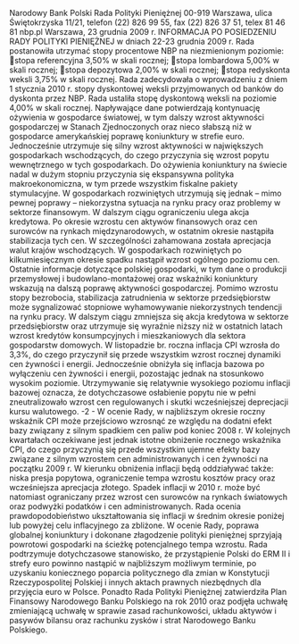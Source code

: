 Narodowy Bank Polski
Rada Polityki Pieniężnej
00-919 Warszawa, ulica Świętokrzyska 11/21, telefon (22) 826 99 55, fax (22) 826 37 51,
telex 81 46 81 nbp.pl
Warszawa, 23 grudnia 2009 r.
INFORMACJA PO POSIEDZENIU RADY POLITYKI PIENIĘŻNEJ
w dniach 22-23 grudnia 2009 r.
Rada postanowiła utrzymać stopy procentowe NBP na niezmienionym poziomie:
stopa referencyjna 3,50% w skali rocznej;
stopa lombardowa 5,00% w skali rocznej;
stopa depozytowa 2,00% w skali rocznej;
stopa redyskonta weksli 3,75% w skali rocznej.
Rada zadecydowała o wprowadzeniu z dniem 1 stycznia 2010 r. stopy dyskontowej weksli
przyjmowanych od banków do dyskonta przez NBP.
Rada ustaliła stopę dyskontową weksli na poziomie 4,00% w skali rocznej.
Napływające dane potwierdzają kontynuację ożywienia w gospodarce światowej, w tym dalszy
wzrost aktywności gospodarczej w Stanach Zjednoczonych oraz nieco słabszą niż w gospodarce
amerykańskiej poprawę koniunktury w strefie euro. Jednocześnie utrzymuje się silny wzrost
aktywności w największych gospodarkach wschodzących, do czego przyczynia się wzrost popytu
wewnętrznego w tych gospodarkach. Do ożywienia koniunktury na świecie nadal w dużym stopniu
przyczynia się ekspansywna polityka makroekonomiczna, w tym przede wszystkim fiskalne pakiety
stymulacyjne. W gospodarkach rozwiniętych utrzymują się jednak – mimo pewnej poprawy –
niekorzystna sytuacja na rynku pracy oraz problemy w sektorze finansowym. W dalszym ciągu
ograniczeniu ulega akcja kredytowa.
Po okresie wzrostu cen aktywów finansowych oraz cen surowców na rynkach międzynarodowych,
w ostatnim okresie nastąpiła stabilizacja tych cen. W szczególności zahamowana została aprecjacja
walut krajów wschodzących. W gospodarkach rozwiniętych po kilkumiesięcznym okresie spadku
nastąpił wzrost ogólnego poziomu cen.
Ostatnie informacje dotyczące polskiej gospodarki, w tym dane o produkcji przemysłowej i
budowlano-montażowej oraz wskaźniki koniunktury wskazują na dalszą poprawę aktywności
gospodarczej. Pomimo wzrostu stopy bezrobocia, stabilizacja zatrudnienia w sektorze
przedsiębiorstw może sygnalizować stopniowe wyhamowywanie niekorzystnych tendencji na rynku
pracy. W dalszym ciągu zmniejsza się akcja kredytowa w sektorze przedsiębiorstw oraz utrzymuje
się wyraźnie niższy niż w ostatnich latach wzrost kredytów konsumpcyjnych i mieszkaniowych dla
sektora gospodarstw domowych.
W listopadzie br. roczna inflacja CPI wzrosła do 3,3%, do czego przyczynił się przede wszystkim
wzrost rocznej dynamiki cen żywności i energii. Jednocześnie obniżyła się inflacja bazowa po
wyłączeniu cen żywności i energii, pozostając jednak na stosunkowo wysokim poziomie.
Utrzymywanie się relatywnie wysokiego poziomu inflacji bazowej oznacza, że dotychczasowe
osłabienie popytu nie w pełni zneutralizowało wzrost cen regulowanych i skutki wcześniejszej
deprecjacji kursu walutowego.
-2 -
W ocenie Rady, w najbliższym okresie roczny wskaźnik CPI może przejściowo wzrosnąć ze
względu na dodatni efekt bazy związany z silnym spadkiem cen paliw pod koniec 2008 r. W
kolejnych kwartałach oczekiwane jest jednak istotne obniżenie rocznego wskaźnika CPI, do czego
przyczynią się przede wszystkim ujemne efekty bazy związane z silnym wzrostem cen
administrowanych i cen żywności na początku 2009 r. W kierunku obniżenia inflacji będą
oddziaływać także: niska presja popytowa, ograniczenie tempa wzrostu kosztów pracy oraz
wcześniejsza aprecjacja złotego. Spadek inflacji w 2010 r. może być natomiast ograniczany przez
wzrost cen surowców na rynkach światowych oraz podwyżki podatków i cen administrowanych.
Rada ocenia prawdopodobieństwo ukształtowania się inflacji w średnim okresie poniżej lub
powyżej celu inflacyjnego za zbliżone. W ocenie Rady, poprawa globalnej koniunktury i dokonane
złagodzenie polityki pieniężnej sprzyjają powrotowi gospodarki na ścieżkę potencjalnego tempa
wzrostu.
Rada podtrzymuje dotychczasowe stanowisko, że przystąpienie Polski do ERM II i strefy euro
powinno nastąpić w najbliższym możliwym terminie, po uzyskaniu koniecznego poparcia
politycznego dla zmian w Konstytucji Rzeczypospolitej Polskiej i innych aktach prawnych
niezbędnych dla przyjęcia euro w Polsce.
Ponadto Rada Polityki Pieniężnej zatwierdziła Plan Finansowy Narodowego Banku Polskiego na
rok 2010 oraz podjęła uchwałę zmieniającą uchwałę w sprawie zasad rachunkowości, układu
aktywów i pasywów bilansu oraz rachunku zysków i strat Narodowego Banku Polskiego.
